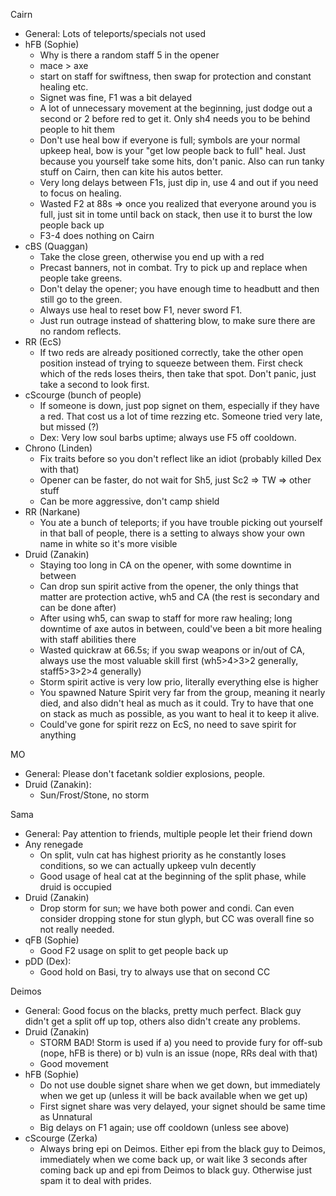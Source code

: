 Cairn
- General: Lots of teleports/specials not used
- hFB (Sophie)
	- Why is there a random staff 5 in the opener
	- mace > axe
	- start on staff for swiftness, then swap for protection and constant healing etc.
	- Signet was fine, F1 was a bit delayed
	- A lot of unnecessary movement at the beginning, just dodge out a second or 2 before red to get it. Only sh4 needs you to be behind people to hit them
	- Don't use heal bow if everyone is full; symbols are your normal upkeep heal, bow is your "get low people back to full" heal. Just because you yourself take some hits, don't panic. Also can run tanky stuff on Cairn, then can kite his autos better.
	- Very long delays between F1s, just dip in, use 4 and out if you need to focus on healing.
	- Wasted F2 at 88s => once you realized that everyone around you is full, just sit in tome until back on stack, then use it to burst the low people back up
	- F3-4 does nothing on Cairn
- cBS (Quaggan)
	- Take the close green, otherwise you end up with a red
	- Precast banners, not in combat. Try to pick up and replace when people take greens.
	- Don't delay the opener; you have enough time to headbutt and then still go to the green.
	- Always use heal to reset bow F1, never sword F1.
	- Just run outrage instead of shattering blow, to make sure there are no random reflects.
- RR (EcS)
	- If two reds are already positioned correctly, take the other open position instead of trying to squeeze between them. First check which of the reds loses theirs, then take that spot. Don't panic, just take a second to look first.
- cScourge (bunch of people)
	- If someone is down, just pop signet on them, especially if they have a red. That cost us a lot of time rezzing etc. Someone tried very late, but missed (?)
	- Dex: Very low soul barbs uptime; always use F5 off cooldown.
- Chrono (Linden)
	- Fix traits before so you don't reflect like an idiot (probably killed Dex with that)
	- Opener can be faster, do not wait for Sh5, just Sc2 => TW => other stuff
	- Can be more aggressive, don't camp shield
- RR (Narkane)
	- You ate a bunch of teleports; if you have trouble picking out yourself in that ball of people, there is a setting to always show your own name in white so it's more visible
- Druid (Zanakin)
	- Staying too long in CA on the opener, with some downtime in between
	- Can drop sun spirit active from the opener, the only things that matter are protection active, wh5 and CA (the rest is secondary and can be done after)
	- After using wh5, can swap to staff for more raw healing; long downtime of axe autos in between, could've been a bit more healing with staff abilities there
	- Wasted quickraw at 66.5s; if you swap weapons or in/out of CA, always use the most valuable skill first (wh5>4>3>2 generally, staff5>3>2>4 generally)
	- Storm spirit active is very low prio, literally everything else is higher
	- You spawned Nature Spirit very far from the group, meaning it nearly died, and also didn't heal as much as it could. Try to have that one on stack as much as possible, as you want to heal it to keep it alive.
	- Could've gone for spirit rezz on EcS, no need to save spirit for anything

MO
- General: Please don't facetank soldier explosions, people.
- Druid (Zanakin):
	- Sun/Frost/Stone, no storm
	
Sama
- General: Pay attention to friends, multiple people let their friend down
- Any renegade
	- On split, vuln cat has highest priority as he constantly loses conditions, so we can actually upkeep vuln decently
	- Good usage of heal cat at the beginning of the split phase, while druid is occupied
- Druid (Zanakin)
	- Drop storm for sun; we have both power and condi. Can even consider dropping stone for stun glyph, but CC was overall fine so not really needed.
- qFB (Sophie)
	- Good F2 usage on split to get people back up
- pDD (Dex):
	- Good hold on Basi, try to always use that on second CC

Deimos
- General: Good focus on the blacks, pretty much perfect. Black guy didn't get a split off up top, others also didn't create any problems.
- Druid (Zanakin)
	- STORM BAD! Storm is used if a) you need to provide fury for off-sub (nope, hFB is there) or b) vuln is an issue (nope, RRs deal with that)
	- Good movement
- hFB (Sophie)
	- Do not use double signet share when we get down, but immediately when we get up (unless it will be back available when we get up)
	- First signet share was very delayed, your signet should be same time as Unnatural
	- Big delays on F1 again; use off cooldown (unless see above)
- cScourge (Zerka)
	- Always bring epi on Deimos. Either epi from the black guy to Deimos, immediately when we come back up, or wait like 3 seconds after coming back up and epi from Deimos to black guy. Otherwise just spam it to deal with prides.
